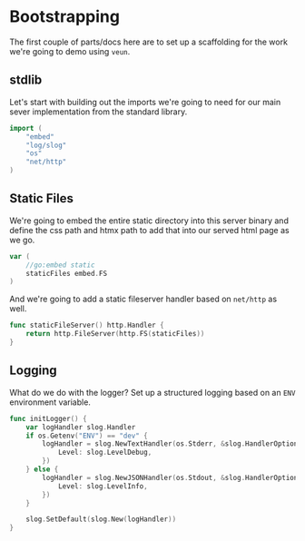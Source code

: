 # Bootstrapping

The first couple of parts/docs here are to set up a scaffolding
for the work we're going to demo using `veun`.

## stdlib

Let's start with building out the imports we're going to need for our
main sever implementation from the standard library.

```go
import (
	"embed"
	"log/slog"
    "os"
	"net/http"
)
```

## Static Files

We're going to embed the entire static directory into
this server binary and define the css path and htmx path
to add that into our served html page as we go.

```go
var (
	//go:embed static
	staticFiles embed.FS
)
```

And we're going to add a static fileserver handler
based on `net/http` as well.

```go
func staticFileServer() http.Handler {
	return http.FileServer(http.FS(staticFiles))
}
```

## Logging

What do we do with the logger? Set up a structured
logging based on an `ENV` environment variable.

```go
func initLogger() {
	var logHandler slog.Handler
	if os.Getenv("ENV") == "dev" {
		logHandler = slog.NewTextHandler(os.Stderr, &slog.HandlerOptions{
			Level: slog.LevelDebug,
		})
	} else {
		logHandler = slog.NewJSONHandler(os.Stdout, &slog.HandlerOptions{
			Level: slog.LevelInfo,
		})
	}

	slog.SetDefault(slog.New(logHandler))
}
```
